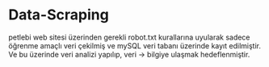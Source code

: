 # Data-Scraping
petlebi web sitesi üzerinden gerekli robot.txt kurallarına uyularak sadece öğrenme amaçlı veri çekilmiş
ve mySQL veri tabanı üzerinde kayıt edilmiştir.
Ve bu üzerinde veri analizi yapılıp, veri -> bilgiye ulaşmak hedeflenmiştir.
